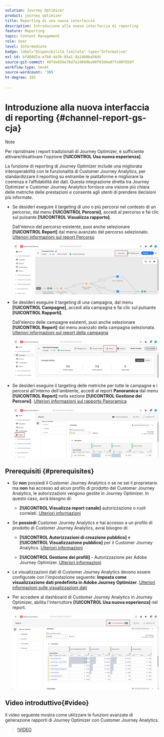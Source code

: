 ```yaml
---
solution: Journey Optimizer
product: journey optimizer
title: Reporting di una nuova interfaccia
description: Introduzione alla nuova interfaccia di reporting
feature: Reporting
topic: Content Management
role: User
level: Intermediate
badge: label="Disponibilità limitata" type="Informative"
exl-id: bfd88d2a-e7b8-4e3b-85a1-4a14b0ba56dc
source-git-commit: 40fde856e76d7e2d609ba90f93d4e07fe90f858f
workflow-type: tm+mt
source-wordcount: '365'
ht-degree: 16%

---
```


# Introduzione alla nuova interfaccia di reporting {#channel-report-gs-cja}

>[!NOTE]
>
> Per ripristinare i report tradizionali di Journey Optimizer, è sufficiente attivare/disattivare l&#39;opzione **[!UICONTROL Usa nuova esperienza]**.

La funzione di reporting di Journey Optimizer include una migliorata interoperabilità con le funzionalità di Customer Journey Analytics, per standardizzare il reporting su entrambe le piattaforme e migliorare la coerenza e l’affidabilità dei dati. Questa integrazione diretta tra Journey Optimizer e Customer Journey Analytics fornisce una visione più chiara delle metriche delle prestazioni e consente agli utenti di prendere decisioni più informate.

* Se desideri eseguire il targeting di uno o più percorsi nel contesto di un percorso, dal menu **[!UICONTROL Percorsi]**, accedi al percorso e fai clic sul pulsante **[!UICONTROL Visualizza rapporto]**.

  Dall&#39;elenco del percorso esistente, puoi anche selezionare **[!UICONTROL Report]** dal menu avanzato del percorso selezionato. [Ulteriori informazioni sul report Percorso](journey-global-report-cja.md)

  ![](assets/gs-cja-report-3.png)

* Se desideri eseguire il targeting di una campagna, dal menu **[!UICONTROL Campagne]**, accedi alla campagna e fai clic sul pulsante **[!UICONTROL Rapporti]**.

  Dall&#39;elenco delle campagne esistenti, puoi anche selezionare **[!UICONTROL Report]** dal menu avanzato della campagna selezionata. [Ulteriori informazioni sul report della campagna](campaign-global-report-cja.md)

  ![](assets/gs-cja-report-2.png)

* Se desideri eseguire il targeting delle metriche per tutte le campagne e i percorsi all&#39;interno dell&#39;ambiente, accedi al report **Panoramica** dal menu **[!UICONTROL Report]** nella sezione **[!UICONTROL Gestione dei Percorsi]**. [Ulteriori informazioni sul rapporto Panoramica](channel-report-cja.md)

  ![](assets/gs-cja-report-1.png)

## Prerequisiti {#prerequisites}

* Se **non** possiedi il Customer Journey Analytics o se ne sei il proprietario ma **non** hai accesso ad alcun profilo di prodotto del Customer Journey Analytics, le autorizzazioni vengono gestite in Journey Optimizer. In questo caso, avrà bisogno di:

   * **[!UICONTROL Visualizza report canale]** autorizzazione o ruoli correlati. [Ulteriori informazioni](../administration/permissions.md)

* Se **possiedi** Customer Journey Analytics e hai accesso a un profilo di prodotto di Customer Journey Analytics, avrai bisogno di:

   * **[!UICONTROL Autorizzazioni di creazione pubblico]** e **[!UICONTROL Visualizzazione pubblico]** per il Customer Journey Analytics. [Ulteriori informazioni](https://experienceleague.adobe.com/en/docs/analytics-platform/using/technotes/access-control)

   * **[!UICONTROL Gestione dei profili]** - Autorizzazione per Adobe Journey Optimizer. [Ulteriori informazioni](../administration/permissions.md)

* Le visualizzazioni dati di Customer Journey Analytics devono essere configurate con l&#39;impostazione seguente: **Imposta come visualizzazione dati predefinita in Adobe Journey Optimizer**. [Ulteriori informazioni sulle visualizzazioni dati](https://experienceleague.adobe.com/en/docs/analytics-platform/using/cja-dataviews/create-dataview)

* Per accedere al dashboard di Customer Journey Analytics in Journey Optimizer, abilita l&#39;interruttore **[!UICONTROL Usa nuova esperienza]** nel report.

  ![](assets/cja-option.png)

## Video introduttivo{#video}

Il video seguente mostra come utilizzare le funzioni avanzate di generazione rapporti di Journey Optimizer con Customer Journey Analytics.

>[!VIDEO](https://video.tv.adobe.com/v/3430413)